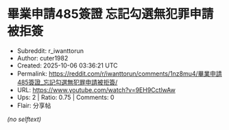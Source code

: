 # 畢業申請485簽證 忘記勾選無犯罪申請被拒簽

- Subreddit: r_iwanttorun
- Author: cuter1982
- Created: 2025-10-06 03:36:21 UTC
- Permalink: https://reddit.com/r/iwanttorun/comments/1nz8mu4/畢業申請485簽證_忘記勾選無犯罪申請被拒簽/
- URL: https://www.youtube.com/watch?v=9EH9CctlwAw
- Ups: 2 | Ratio: 0.75 | Comments: 0
- Flair: 分享帖

_(no selftext)_
